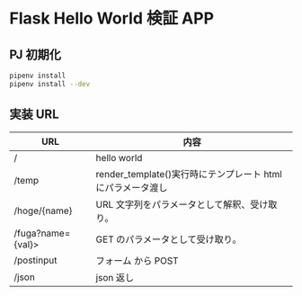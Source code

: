 # Flask Hello World 検証 APP

## PJ 初期化

```bash
pipenv install
pipenv install --dev
```

## 実装 URL

| URL               | 内容                                                        |
| ----------------- | ----------------------------------------------------------- |
| /                 | hello world                                                 |
| /temp             | render_template()実行時にテンプレート html にパラメータ渡し |
| /hoge/{name}      | URL 文字列をパラメータとして解釈、受け取り。                |
| /fuga?name={val}> | GET のパラメータとして受け取り。                            |
| /postinput        | フォーム から POST                                          |
| /json             | json 返し                                                   |
